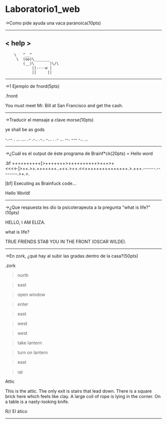 # Laboratorio1_web
->Como pide ayuda una vaca paranoica(10pts)
 ______ 
< help >
 ------ 
        \   ^__^
         \  (oo)\_______
            (__)\       )\/\
                ||----w |
                ||     ||
----------------------------------------------
->1 Ejemplo de fnord(5pts)

.fnord

You must meet Mr. Bill at San Francisco and get the cash.
___________________________________________________________
->Traducir el mensaje a clave morse(10pts)

ye shall be as gods

-.-- .  ... .... .- .-.. .-..  -... .  .- ...  --. --- -.. ...
____________________________________________________________
->¿Cuál es el output de éste programa de Brainf*ck(20pts) = Hello word

.bf ++++++++++[>+++++++>++++++++++>+++>+<<<<-]>++.>+.+++++++..+++.>++.<<+++++++++++++++.>.+++.------.--------.>+.>.

[bf] Executing as Brainfuck code...

Hello World!

_____________________________________________________________
->¿Que respuesta les dio la psicoterapeuta a la pregunta "what is life?"(10pts)

HELLO, I AM ELIZA.

what is life?

TRUE FRIENDS STAB YOU IN THE FRONT (OSCAR WILDE).

______________________________________________________________
->En zork, ¿qué hay al subir las gradas dentro de la casa?(50pts)

.zork

>north

>east

>open window

>enter

>east

>west

>west

>take lantern

>turn on lantern

>east

>up

Attic

This is the attic. The only exit is stairs that lead down.
There is a square brick here which feels like clay.
A large coil of rope is lying in the corner.
On a table is a nasty-looking knife.

R// El ático
________________________________________________________________

